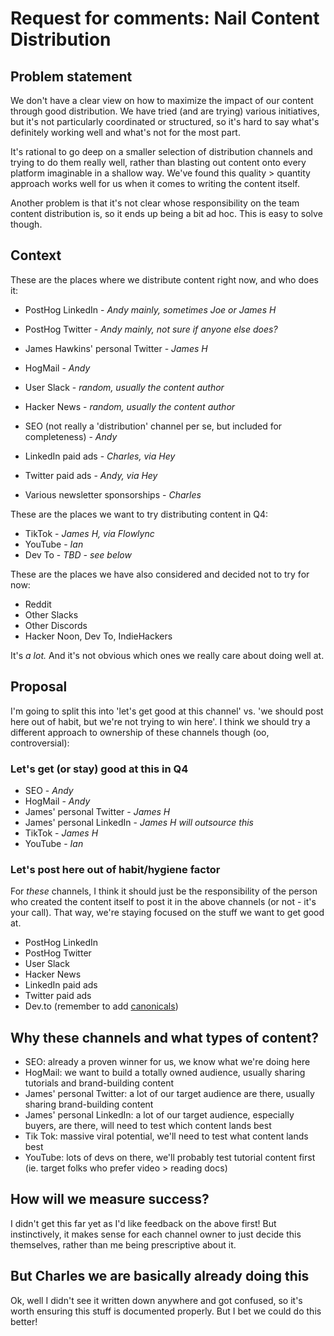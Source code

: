 # Request for comments: Nail Content Distribution

## Problem statement

We don't have a clear view on how to maximize the impact of our content through good distribution. We have tried (and are trying) various initiatives, but it's not particularly coordinated or structured, so it's hard to say what's definitely working well and what's not for the most part. 

It's rational to go deep on a smaller selection of distribution channels and trying to do them really well, rather than blasting out content onto every platform imaginable in a shallow way. We've found this quality > quantity approach works well for us when it comes to writing the content itself. 

Another problem is that it's not clear whose responsibility on the team content distribution is, so it ends up being a bit ad hoc. This is easy to solve though. 

## Context

These are the places where we distribute content right now, and who does it:

- PostHog LinkedIn - _Andy mainly, sometimes Joe or James H_
- PostHog Twitter - _Andy mainly, not sure if anyone else does?_
- James Hawkins' personal Twitter - _James H_
- HogMail - _Andy_
- User Slack - _random, usually the content author_
- Hacker News - _random, usually the content author_
- SEO (not really a 'distribution' channel per se, but included for completeness) - _Andy_

- LinkedIn paid ads - _Charles, via Hey_
- Twitter paid ads - _Andy, via Hey_
- Various newsletter sponsorships - _Charles_

These are the places we want to try distributing content in Q4:

- TikTok - _James H, via Flowlync_
- YouTube - _Ian_
- Dev To - _TBD - see below_

These are the places we have also considered and decided not to try for now:

- Reddit
- Other Slacks
- Other Discords
- Hacker Noon, Dev To, IndieHackers

It's _a lot._ And it's not obvious which ones we really care about doing well at. 

## Proposal

I'm going to split this into 'let's get good at this channel' vs. 'we should post here out of habit, but we're not trying to win here'. I think we should try a different approach to ownership of these channels though (oo, controversial):

### Let's get (or stay) good at this in Q4

- SEO - _Andy_
- HogMail - _Andy_
- James' personal Twitter - _James H_
- James' personal LinkedIn - _James H will outsource this_
- TikTok - _James H_
- YouTube - _Ian_

### Let's post here out of habit/hygiene factor

For _these_ channels, I think it should just be the responsibility of the person who created the content itself to post it in the above channels (or not - it's your call). That way, we're staying focused on the stuff we want to get good at.

- PostHog LinkedIn
- PostHog Twitter
- User Slack
- Hacker News
- LinkedIn paid ads
- Twitter paid ads
- Dev.to (remember to add [canonicals](https://dev.to/michaelburrows/comment/125j0))

## Why these channels and what types of content?

- SEO: already a proven winner for us, we know what we're doing here
- HogMail: we want to build a totally owned audience, usually sharing tutorials and brand-building content
- James' personal Twitter: a lot of our target audience are there, usually sharing brand-building content
- James' personal LinkedIn: a lot of our target audience, especially buyers, are there, will need to test which content lands best
- Tik Tok: massive viral potential, we'll need to test what content lands best
- YouTube: lots of devs on there, we'll probably test tutorial content first (ie. target folks who prefer video > reading docs)

## How will we measure success?

I didn't get this far yet as I'd like feedback on the above first! But instinctively, it makes sense for each channel owner to just decide this themselves, rather than me being prescriptive about it. 

## But Charles we are basically already doing this

Ok, well I didn't see it written down anywhere and got confused, so it's worth ensuring this stuff is documented properly. But I bet we could do this better!
